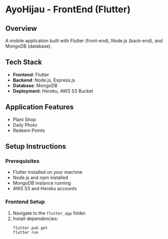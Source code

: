 # AyoHijau - FrontEnd (Flutter)

## Overview
A mobile application built with Flutter (front-end), Node.js (back-end), and MongoDB (database). 

## Tech Stack
- **Frontend**: Flutter
- **Backend**: Node.js, Express.js
- **Database**: MongoDB
- **Deployment**: Heroku, AWS S3 Bucket

## Application Features
- Plant Shop
- Daily Photo
- Redeem Points


## Setup Instructions
### Prerequisites
- Flutter installed on your machine
- Node.js and npm installed
- MongoDB instance running
- AWS S3 and Heroku accounts

### Frontend Setup
1. Navigate to the `flutter_app` folder.
2. Install dependencies:
   ```bash
   flutter pub get
   flutter run
